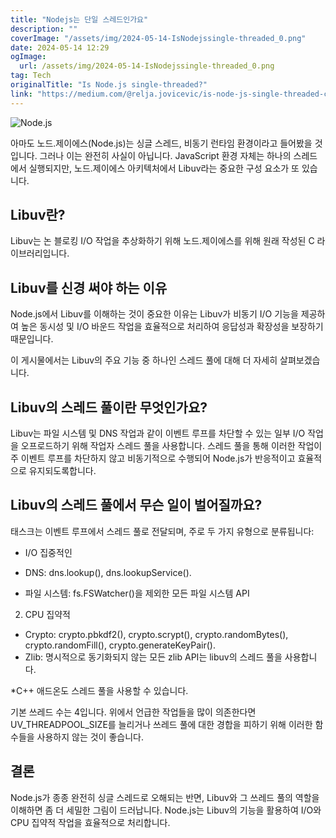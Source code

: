 ```yaml
---
title: "Nodejs는 단일 스레드인가요"
description: ""
coverImage: "/assets/img/2024-05-14-IsNodejssingle-threaded_0.png"
date: 2024-05-14 12:29
ogImage: 
  url: /assets/img/2024-05-14-IsNodejssingle-threaded_0.png
tag: Tech
originalTitle: "Is Node.js single-threaded?"
link: "https://medium.com/@relja.jovicevic/is-node-js-single-threaded-c57c4f193c0d"
---
```




![Node.js](/assets/img/2024-05-14-IsNodejssingle-threaded_0.png)

아마도 노드.제이에스(Node.js)는 싱글 스레드, 비동기 런타임 환경이라고 들어봤을 것입니다. 그러나 이는 완전히 사실이 아닙니다. JavaScript 환경 자체는 하나의 스레드에서 실행되지만, 노드.제이에스 아키텍처에서 Libuv라는 중요한 구성 요소가 또 있습니다.

## Libuv란?

Libuv는 논 블로킹 I/O 작업을 추상화하기 위해 노드.제이에스를 위해 원래 작성된 C 라이브러리입니다.




## Libuv를 신경 써야 하는 이유

Node.js에서 Libuv를 이해하는 것이 중요한 이유는 Libuv가 비동기 I/O 기능을 제공하여 높은 동시성 및 I/O 바운드 작업을 효율적으로 처리하여 응답성과 확장성을 보장하기 때문입니다.

이 게시물에서는 Libuv의 주요 기능 중 하나인 스레드 풀에 대해 더 자세히 살펴보겠습니다.

## Libuv의 스레드 풀이란 무엇인가요?



Libuv는 파일 시스템 및 DNS 작업과 같이 이벤트 루프를 차단할 수 있는 일부 I/O 작업을 오프로드하기 위해 작업자 스레드 풀을 사용합니다. 스레드 풀을 통해 이러한 작업이 주 이벤트 루프를 차단하지 않고 비동기적으로 수행되어 Node.js가 반응적이고 효율적으로 유지되도록합니다.

## Libuv의 스레드 풀에서 무슨 일이 벌어질까요?

태스크는 이벤트 루프에서 스레드 풀로 전달되며, 주로 두 가지 유형으로 분류됩니다:

- I/O 집중적인



- DNS: dns.lookup(), dns.lookupService(). 
- 파일 시스템: fs.FSWatcher()을 제외한 모든 파일 시스템 API

2. CPU 집약적

- Crypto: crypto.pbkdf2(), crypto.scrypt(), crypto.randomBytes(), crypto.randomFill(), crypto.generateKeyPair(). 
- Zlib: 명시적으로 동기화되지 않는 모든 zlib API는 libuv의 스레드 풀을 사용합니다.

*C++ 애드온도 스레드 풀을 사용할 수 있습니다.



기본 쓰레드 수는 4입니다. 위에서 언급한 작업들을 많이 의존한다면 UV_THREADPOOL_SIZE를 늘리거나 쓰레드 풀에 대한 경합을 피하기 위해 이러한 함수들을 사용하지 않는 것이 좋습니다.

## 결론

Node.js가 종종 완전히 싱글 스레드로 오해되는 반면, Libuv와 그 쓰레드 풀의 역할을 이해하면 좀 더 세밀한 그림이 드러납니다. Node.js는 Libuv의 기능을 활용하여 I/O와 CPU 집약적 작업을 효율적으로 처리합니다.